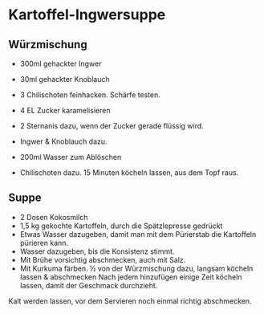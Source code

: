 # Kartoffel-Ingwersuppe

## Würzmischung
* 300ml gehackter Ingwer
* 30ml gehackter Knoblauch
* 3 Chilischoten feinhacken. Schärfe testen.

* 4 EL Zucker karamelisieren
* 2 Sternanis dazu, wenn der Zucker gerade flüssig wird.
* Ingwer & Knoblauch dazu.
* 200ml Wasser zum Ablöschen
* Chilischoten dazu.
15 Minuten köcheln lassen, aus dem Topf raus.

## Suppe
* 2 Dosen Kokosmilch
* 1,5 kg gekochte Kartoffeln, durch die Spätzlepresse gedrückt
* Etwas Wasser dazugeben, damit man mit dem Pürierstab die Kartoffeln pürieren kann.
* Wasser dazugeben, bis die Konsistenz stimmt.
* Mit Brühe vorsichtig abschmecken, auch mit Salz.
* Mit Kurkuma färben.
½  von der Würzmischung dazu, langsam köcheln lassen & abschmecken
Nach jedem hinzufügen einige Zeit köcheln lassen, damit der Geschmack durchzieht.

Kalt werden lassen, vor dem Servieren noch einmal richtig abschmecken.
